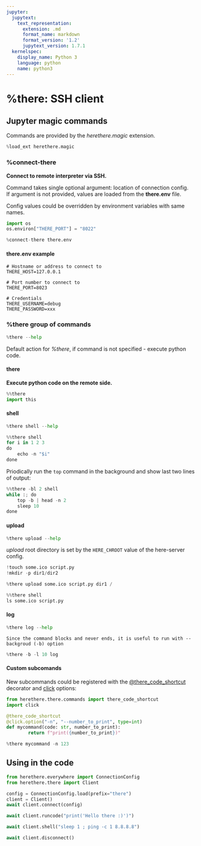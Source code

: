```yaml
---
jupyter:
  jupytext:
    text_representation:
      extension: .md
      format_name: markdown
      format_version: '1.2'
      jupytext_version: 1.7.1
  kernelspec:
    display_name: Python 3
    language: python
    name: python3
---
```


# %there: SSH client

## Jupyter magic commands

Commands are provided by the *herethere.magic* extension.

```python
%load_ext herethere.magic
```

### %connect-there
**Connect to remote interpreter via SSH.**

Command takes single optional argument: location of connection config.<br>
If argument is not provided, values are loaded from the **there.env** file.

Config values could be overridden by environment variables with same names.

```python
import os
os.environ["THERE_PORT"] = "8022"
```

```python
%connect-there there.env
```

#### there.env example
```
# Hostname or address to connect to
THERE_HOST=127.0.0.1

# Port number to connect to
THERE_PORT=8023

# Credentials
THERE_USERNAME=debug
THERE_PASSWORD=xxx
```


### %there group of commands

```python
%there --help
```

Default action for *%there*, if command is not specified - execute python code.


#### there
**Execute python code on the remote side.**<br>

```python
%%there 
import this
```

#### shell

```python
%there shell --help
```

```python
%%there shell
for i in 1 2 3
do
    echo -n "$i"
done
```

Priodically run the `top` command in the background and show last two lines of output:

```python
%%there -bl 2 shell
while :; do
    top -b | head -n 2
    sleep 10
done
```

#### upload

```python
%there upload --help
```

*upload* root directory is set by the `HERE_CHROOT` value of the here-server config.

```python
!touch some.ico script.py
!mkdir -p dir1/dir2
```

```python
%there upload some.ico script.py dir1 /
```

```python
%%there shell
ls some.ico script.py
```

#### log

```python
%there log --help
```

```{note}
Since the command blocks and never ends, it is useful to run with --backgroud (-b) option
```

```python
%there -b -l 10 log
```

#### Custom subcomands

New subcommands could be registered with the [@there_code_shortcut](api.html#herethere.there.commands.there_code_shortcut) decorator and [click](https://click.palletsprojects.com/en/master/options/) options:


```python
from herethere.there.commands import there_code_shortcut
import click

@there_code_shortcut
@click.option("-n", "--number_to_print", type=int)
def mycommand(code: str, number_to_print):
        return f"print({number_to_print})"

%there mycommand -n 123
```


## Using in the code

```python
from herethere.everywhere import ConnectionConfig
from herethere.there import Client

config = ConnectionConfig.load(prefix="there")
client = Client()
await client.connect(config)
```

```python
await client.runcode("print('Hello there :)')")
```

```python
await client.shell("sleep 1 ; ping -c 1 8.8.8.8")
```

```python
await client.disconnect()
```
